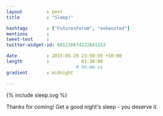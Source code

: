 ```yaml
---
layout         : post
title          : "Sleep!"

hashtags       : ["FuturesForum", "exhausted"]
mentions       :
tweet-text     :
twitter-widget-id: 601216674222641153

date           : 2015-05-29 23:59:59 +10:00
length         :            01:30:00
                          # hh:mm:ss
gradient       : midnight

---
```


{% include sleep.svg %}

Thanks for coming! Get a good night's sleep - you deserve it.
